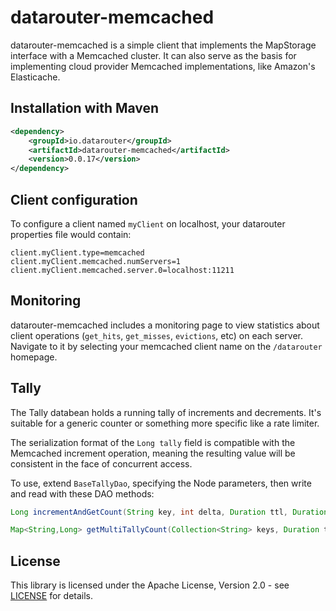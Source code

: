 # datarouter-memcached

datarouter-memcached is a simple client that implements the MapStorage interface with a Memcached cluster.  It can also
serve as the basis for implementing cloud provider Memcached implementations, like Amazon's Elasticache.

## Installation with Maven

```xml
<dependency>
	<groupId>io.datarouter</groupId>
	<artifactId>datarouter-memcached</artifactId>
	<version>0.0.17</version>
</dependency>
```

## Client configuration

To configure a client named `myClient` on localhost, your datarouter properties file would contain:

```
client.myClient.type=memcached
client.myClient.memcached.numServers=1
client.myClient.memcached.server.0=localhost:11211
```

## Monitoring

datarouter-memcached includes a monitoring page to view statistics about client operations (`get_hits`, `get_misses`, 
`evictions`, etc) on each server.  Navigate to it by selecting your memcached client name on the `/datarouter` homepage. 

## Tally

The Tally databean holds a running tally of increments and decrements.  It's suitable for a generic counter or 
something more specific like a rate limiter.

The serialization format of the `Long tally` field is compatible with the Memcached increment operation, meaning the
resulting value will be consistent in the face of concurrent access.

To use, extend `BaseTallyDao`, specifying the Node parameters, then write and read with these DAO methods:

``` java
Long incrementAndGetCount(String key, int delta, Duration ttl, Duration timeout)

Map<String,Long> getMultiTallyCount(Collection<String> keys, Duration ttl, Duration timeout)
```

## License

This library is licensed under the Apache License, Version 2.0 - see [LICENSE](../LICENSE) for details.
